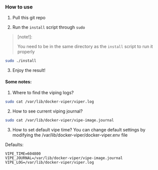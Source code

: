 ### How to use

1. Pull this git repo


2. Run the `install` script through `sudo`

> [note!]:
>
> You need to be in the same directory as the `install` script to run it properly

```bash
sudo ./install
```

3. Enjoy the result!

#### Some notes:

1. Where to find the viping logs?

```bash
sudo cat /var/lib/docker-viper/viper.log
```

2. How to see current viping journal?

```bash
sudo cat /var/lib/docker-viper/vipe-image.journal
```

3. How to set default vipe time?
You can change default settings by modifying the 
/var/lib/docker-viper/docker-viper.env file

Defaults:
```dotenv
VIPE_TIME=604800
VIPE_JOURNAL=/var/lib/docker-viper/vipe-image.journal
VIPE_LOG=/var/lib/docker-viper/viper.log
```